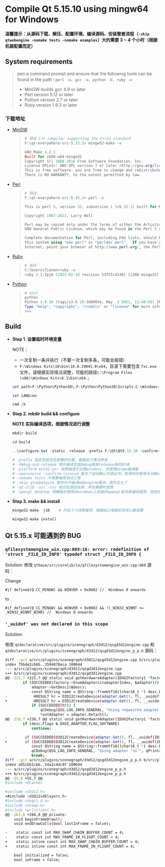 # Compile Qt 5.15.10 using mingw64 for Windows

**温馨提示：从源码下载、解压、配置环境、编译源码、安装整套流程（`-skip qtwebengine -nomake tests -nomake examples`）大约需要 3 ~ 4 个小时（根据机器配置而定）**

## System requirements

> pen a command prompt and ensure that the following tools can be found in the path : `perl -v`、`gcc -v`、`python -V`、`ruby -v`
>
> - MinGW-builds gcc 4.9 or later
> - Perl version 5.12 or later
> - Python version 2.7 or later
> - Ruby version 1.9.3 or later

### 下载地址

- [MinGW](https://github.com/niXman/mingw-builds-binaries/releases/download/8.5.0-rt_v10-rev0/x86_64-8.5.0-release-posix-seh-rt_v10-rev0.7z)

  > ```powershell
  > # 测试 C++ compiler supporting the C++11 standard
  > F:\qt-everywhere-src-5.15.2> mingw32-make -v
  > 
  > GNU Make 4.2.1
  > Built for i686-w64-mingw32
  > Copyright (C) 1988-2016 Free Software Foundation, Inc.
  > License GPLv3+: GNU GPL version 3 or later <http://gnu.org/licenses/gpl.html>
  > This is free software: you are free to change and redistribute it.
  > There is NO WARRANTY, to the extent permitted by law.
  > ```

- [Perl](https://www.perl.org/get.html)

  > ```powershell
  > # 测试
  > F:\qt-everywhere-src-5.15.2> perl -v
  > 
  > This is perl 5, version 32, subversion 1 (v5.32.1) built for MSWin32-x86-multi-thread-64int
  > 
  > Copyright 1987-2021, Larry Wall
  > 
  > Perl may be copied only under the terms of either the Artistic License or the
  > GNU General Public License, which may be found in the Perl 5 source kit.
  > 
  > Complete documentation for Perl, including FAQ lists, should be found on
  > this system using "man perl" or "perldoc perl".  If you have access to the
  > Internet, point your browser at http://www.perl.org/, the Perl Home Page
  > ```

- [Ruby](https://rubyinstaller.org/downloads/)

  > ```powershell
  > # 测试
  > C:\Users\Tianen>ruby -v
  > ruby 3.1.1p18 (2022-02-18 revision 53f5fc4236) [i386-mingw32]
  > ```

- [Python](https://www.python.org/ftp/python/3.8.10/python-3.8.10-amd64.exe)

  > ```powershell
  > # test
  > python
  > Python 3.8.10 (tags/v3.8.10:3d8993a, May  3 2021, 11:48:03) [MSC v.1928 64 bit (AMD64)] on win32
  > Type "help", "copyright", "credits" or "license" for more information.
  > >>> 
  > ```

## Build

- **Step 1. 设置临时环境变量**

  NOTE：
  
  - 一次复制一条并执行（不要一次复制多条，可能会报错）
  - `F:\Windows Kits\10\bin\10.0.19041.0\x64`，目录下需要包含 `fxc.exe` 文件，请根据实际情况调整，可能的路径`C:\Program Files (x86)\Windows Kits\8.1\bin\x64.`;

  ```powershell
  set path=F:\Python\Python38\;F:\Python\Python38\Scripts;C:\Windows;C:\Windows\system32;C:\Windows\System32\Wbem;C:\Windows\System32\WindowsPowerShell\v1.0\;C:\Windows\System32\OpenSSH;F:\Strawberry\perl\site\bin;F:\Strawberry\perl\bin;F:\mingw64\bin;F:\Ruby31-x64\bin;F:\LLVM\bin;F:\cmake32\bin;F:\Windows Kits\10\bin\10.0.19041.0\x64;

  set LANG=en

  cmd /k
  ```

- **Step 2. mkdir build && configure**

  **NOTE 实际编译选项，根据情况进行调整**

  ```powershell
  mkdir build

  cd build

  ..\configure.bat -static -release -prefix F:\Qt\Qt5.15.10 -confirm-license -opensource -platform win32-g++ -qt-sqlite -qt-zlib -qt-libpng -qt-libjpeg -opengl desktop -qt-pcre -qt-freetype -nomake tests -nomake examples -skip qtwebengine

  # -prefix 指定安装将会部署的位置，根据自己情况修改
  # -debug-and-release 指示编译生成debug版和release版的Qt库
  # -platform win32-g++ 指明编译平台是windows，并使用mingw编译器
  # -opensource -confirm-license 是为了自动确认开源证书，免得到时暂停手动确认
  # -nomake tests 不需要编译测试工程
  # -skip qtwebengine 暂时先不编译webengine模块，因为太大了
  # -qt-zlib -ssl -icu 指示检测这些库，并在需要时使用
  # -opengl desktop 明确指示使用你windows上安装的opengl驱动来编译程序，但这样编译出的程序在别的电脑上运行时需要目标电脑上安装的opengl驱动能兼容你的程序
  ```

- **Step 3. make && install**

  ```powershell
  mingw32-make -j16    # 开启十六线程编译，根据自己电脑实际核心数调整

  mingw32-make install
  ```

## Qt 5.15.x 可能遇到的 BUG

### `qfilesystemengine_win.cpp:669:16: error: redefinition of 'struct _FILE_ID_INFO' typedef struct _FILE_ID_INFO {`

Solution:
  修改 `qtbase/src/corelib/io/qfilesystemengine_win.cpp:669` 源码：

  Change

  `#if defined(Q_CC_MINGW) && WINVER < 0x0602 //  Windows 8 onwards`

  to

  `#if defined(Q_CC_MINGW) && WINVER < 0x0602 && !(_WIN32_WINNT >= _WIN32_WINNT_WIN8) //  Windows 8 onwards`

### `'_uuidof' was not declared in this scope`

Solution:

  修改 `qtdeclarative/src/plugins/scenegraph/d3d12/qsgd3d12engine.cpp` 和 `qtdeclarative/src/plugins/scenegraph/d3d12/qsgd3d12engine_p_p.h` 源码：

  ```bash
  diff --git a/src/plugins/scenegraph/d3d12/qsgd3d12engine.cpp b/src/plugins/scenegraph/d3d12/qsgd3d12engine.cpp
  index 75bde2c66b..3594878eca 100644
  --- a/src/plugins/scenegraph/d3d12/qsgd3d12engine.cpp
  +++ b/src/plugins/scenegraph/d3d12/qsgd3d12engine.cpp
  @@ -221,7 +221,7 @@ static void getHardwareAdapter(IDXGIFactory1 *factory, IDXGIAdapter1 **outAdapte
          if (SUCCEEDED(factory->EnumAdapters1(adapterIndex, &adapter))) {
              adapter->GetDesc1(&desc);
              const QString name = QString::fromUtf16((char16_t *) desc.Description);
  -            HRESULT hr = D3D12CreateDevice(adapter.Get(), fl, _uuidof(ID3D12Device), nullptr);
  +            HRESULT hr = D3D12CreateDevice(adapter.Get(), fl, __uuidof(ID3D12Device), nullptr);
              if (SUCCEEDED(hr)) {
                  qCDebug(QSG_LOG_INFO_GENERAL, "Using requested adapter '%s'", qPrintable(name));
                  *outAdapter = adapter.Detach();
  @@ -238,7 +238,7 @@ static void getHardwareAdapter(IDXGIFactory1 *factory, IDXGIAdapter1 **outAdapte
          if (desc.Flags & DXGI_ADAPTER_FLAG_SOFTWARE)
              continue;

  -        if (SUCCEEDED(D3D12CreateDevice(adapter.Get(), fl, _uuidof(ID3D12Device), nullptr))) {
  +        if (SUCCEEDED(D3D12CreateDevice(adapter.Get(), fl, __uuidof(ID3D12Device), nullptr))) {
              const QString name = QString::fromUtf16((char16_t *) desc.Description);
              qCDebug(QSG_LOG_INFO_GENERAL, "Using adapter '%s'", qPrintable(name));
              break;
  diff --git a/src/plugins/scenegraph/d3d12/qsgd3d12engine_p_p.h b/src/plugins/scenegraph/d3d12/qsgd3d12engine_p_p.h
  index a95cbb1cbb..54a2c4dc8f 100644
  --- a/src/plugins/scenegraph/d3d12/qsgd3d12engine_p_p.h
  +++ b/src/plugins/scenegraph/d3d12/qsgd3d12engine_p_p.h
  @@ -55,6 +55,7 @@
  #include <QCache>

  #include <d3d12.h>
  +#include <d3d12sdklayers.h>
  #include <dxgi1_4.h>
  #include <dcomp.h>
  #include <wrl/client.h>
  @@ -263,8 +264,8 @@ private:
      void beginFrameDraw();
      void endDrawCalls(bool lastInFrame = false);

  -    static const int MAX_SWAP_CHAIN_BUFFER_COUNT = 4;
  -    static const int MAX_FRAME_IN_FLIGHT_COUNT = 4;
  +    static inline const int MAX_SWAP_CHAIN_BUFFER_COUNT = 4;
  +    static inline const int MAX_FRAME_IN_FLIGHT_COUNT = 4;

      bool initialized = false;
      bool inFrame = false;
  ```
